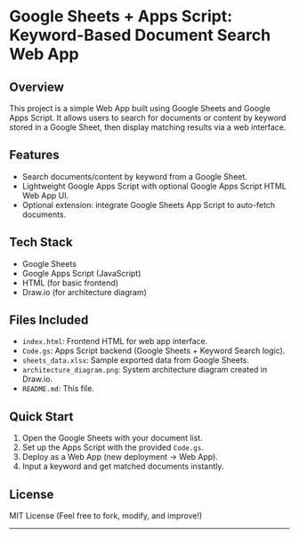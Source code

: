# Google Sheets + Apps Script: Keyword-Based Document Search Web App

## Overview
This project is a simple Web App built using Google Sheets and Google Apps Script. 
It allows users to search for documents or content by keyword stored in a Google Sheet, then display matching results via a web interface.

## Features
- Search documents/content by keyword from a Google Sheet.
- Lightweight Google Apps Script with optional Google Apps Script HTML Web App UI.
- Optional extension: integrate Google Sheets App Script to auto-fetch documents.

## Tech Stack
- Google Sheets
- Google Apps Script (JavaScript)
- HTML (for basic frontend)
- Draw.io (for architecture diagram)

## Files Included
- `index.html`: Frontend HTML for web app interface.
- `Code.gs`: Apps Script backend (Google Sheets + Keyword Search logic).
- `sheets_data.xlsx`: Sample exported data from Google Sheets.
- `architecture_diagram.png`: System architecture diagram created in Draw.io.
- `README.md`: This file.

## Quick Start
1. Open the Google Sheets with your document list.
2. Set up the Apps Script with the provided `Code.gs`.
3. Deploy as a Web App (new deployment → Web App).
4. Input a keyword and get matched documents instantly.

## License
MIT License (Feel free to fork, modify, and improve!)

---
